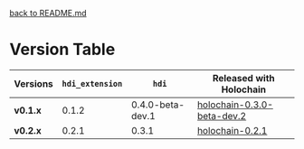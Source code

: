 [back to README.md](README.md)


# Version Table

| Versions   | `hdi_extension` | `hdi`            | Released with Holochain                                                                              |
|------------|-----------------|------------------|------------------------------------------------------------------------------------------------------|
| **v0.1.x** | 0.1.2           | 0.4.0-beta-dev.1 | [holochain-0.3.0-beta-dev.2](https://github.com/holochain/holochain/tree/holochain-0.3.0-beta-dev.2) |
| **v0.2.x** | 0.2.1           | 0.3.1            | [holochain-0.2.1](https://github.com/holochain/holochain/tree/holochain-0.2.1)                       |
